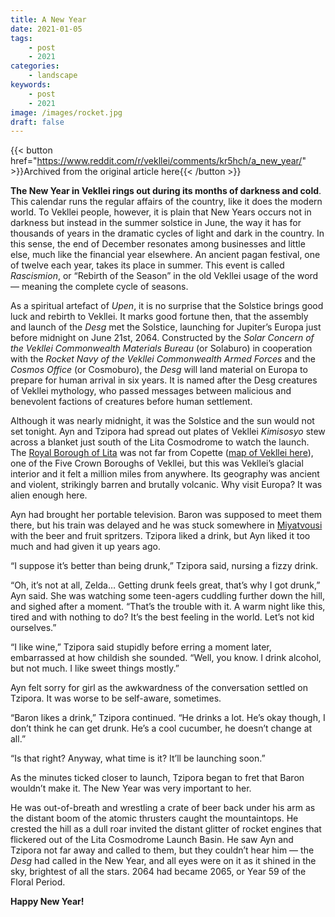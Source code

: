 ```yaml
---
title: A New Year
date: 2021-01-05
tags:
    - post
    - 2021
categories:
    - landscape
keywords:
    - post
    - 2021
image: /images/rocket.jpg
draft: false
---
```


{{< button href="https://www.reddit.com/r/vekllei/comments/kr5hch/a_new_year/" >}}Archived from the original article here{{< /button >}}

**The New Year in Vekllei rings out during its months of darkness and cold**. This calendar runs the regular affairs of the country, like it does the modern world. To Vekllei people, however, it is plain that New Years occurs not in darkness but instead in the summer solstice in June, the way it has for thousands of years in the dramatic cycles of light and dark in the country. In this sense, the end of December resonates among businesses and little else, much like the financial year elsewhere. An ancient pagan festival, one of twelve each year, takes its place in summer. This event is called *Rascismion*, or “Rebirth of the Season” in the old Vekllei usage of the word — meaning the complete cycle of seasons.

As a spiritual artefact of *Upen*, it is no surprise that the Solstice brings good luck and rebirth to Vekllei. It marks good fortune then, that the assembly and launch of the *Desg* met the Solstice, launching for Jupiter’s Europa just before midnight on June 21st, 2064. Constructed by the *Solar Concern of the Vekllei Commonwealth Materials Bureau* (or Solaburo) in cooperation with the *Rocket Navy of the Vekllei Commonwealth Armed Forces* and the *Cosmos Office* (or Cosmoburo), the *Desg* will land material on Europa to prepare for human arrival in six years. It is named after the Desg creatures of Vekllei mythology, who passed messages between malicious and benevolent factions of creatures before human settlement.

Although it was nearly midnight, it was the Solstice and the sun would not set tonight. Ayn and Tzipora had spread out plates of Vekllei *Kimisosyo* stew across a blanket just south of the Lita Cosmodrome to watch the launch. The [Royal Borough of Lita](/utopia/vekllei/landscape/boroughs/lita) was not far from Copette ([map of Vekllei here](https://millmint.net/images/railmap.jpg)), one of the Five Crown Boroughs of Vekllei, but this was Vekllei’s glacial interior and it felt a million miles from anywhere. Its geography was ancient and violent, strikingly barren and brutally volcanic. Why visit Europa? It was alien enough here.

Ayn had brought her portable television. Baron was supposed to meet them there, but his train was delayed and he was stuck somewhere in [Miyatvousi](/utopia/vekllei/landscape/boroughs/miyatvousi/) with the beer and fruit spritzers. Tzipora liked a drink, but Ayn liked it too much and had given it up years ago.

“I suppose it’s better than being drunk,” Tzipora said, nursing a fizzy drink.

“Oh, it’s not at all, Zelda… Getting drunk feels great, that’s why I got drunk,” Ayn said. She was watching some teen-agers cuddling further down the hill, and sighed after a moment. “That’s the trouble with it. A warm night like this, tired and with nothing to do? It’s the best feeling in the world. Let’s not kid ourselves.”

“I like wine,” Tzipora said stupidly before erring a moment later, embarrassed at how childish she sounded. “Well, you know. I drink alcohol, but not much. I like sweet things mostly.”

Ayn felt sorry for girl as the awkwardness of the conversation settled on Tzipora. It was worse to be self-aware, sometimes.

“Baron likes a drink,” Tzipora continued. “He drinks a lot. He’s okay though, I don’t think he can get drunk. He’s a cool cucumber, he doesn’t change at all.”

“Is that right? Anyway, what time is it? It’ll be launching soon.”

As the minutes ticked closer to launch, Tzipora began to fret that Baron wouldn’t make it. The New Year was very important to her.

He was out-of-breath and wrestling a crate of beer back under his arm as the distant boom of the atomic thrusters caught the mountaintops. He crested the hill as a dull roar invited the distant glitter of rocket engines that flickered out of the Lita Cosmodrome Launch Basin. He saw Ayn and Tzipora not far away and called to them, but they couldn’t hear him — the *Desg* had called in the New Year, and all eyes were on it as it shined in the sky, brightest of all the stars. 2064 had became 2065, or Year 59 of the Floral Period.

**Happy New Year!**
